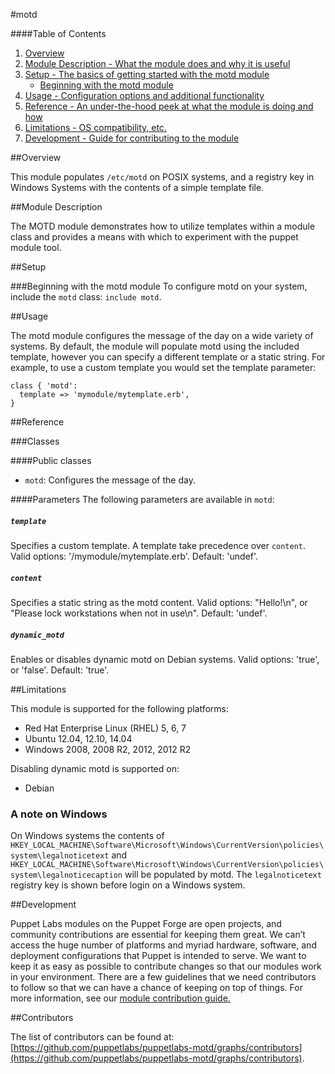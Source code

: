 #motd

####Table of Contents

1. [Overview](#overview)
2. [Module Description - What the module does and why it is useful](#module-description)
3. [Setup - The basics of getting started with the motd module](#setup)
    * [Beginning with the motd module](#beginning-with-the-motd-module)
4. [Usage - Configuration options and additional functionality](#usage)
5. [Reference - An under-the-hood peek at what the module is doing and how](#reference)
6. [Limitations - OS compatibility, etc.](#limitations)
7. [Development - Guide for contributing to the module](#development)

##Overview

This module populates `/etc/motd` on POSIX systems, and a registry key in Windows Systems with the contents of a simple template file.

##Module Description

The MOTD module demonstrates how to utilize templates within a module class and provides a means with which to experiment with the puppet module tool.

##Setup

###Beginning with the motd module
To configure motd on your system, include the `motd` class: `include motd`.

##Usage

The motd module configures the message of the day on a wide variety of systems. By default, the module will populate motd using the included template, however you can specify a different template or a static string. For example, to use a custom template you would set the template parameter:

~~~
class { 'motd':
  template => 'mymodule/mytemplate.erb',
}
~~~

##Reference

###Classes

####Public classes

* `motd`: Configures the message of the day.

####Parameters
The following parameters are available in `motd`:

##### `template`
Specifies a custom template. A template take precedence over `content`.
Valid options:  '/mymodule/mytemplate.erb'. Default: 'undef'.

##### `content`
Specifies a static string as the motd content.
Valid options:  "Hello!\n", or "Please lock workstations when not in use\n". Default: 'undef'.

##### `dynamic_motd`
Enables or disables dynamic motd on Debian systems.
Valid options:  'true', or 'false'. Default: 'true'.

##Limitations

This module is supported for the following platforms:

* Red Hat Enterprise Linux (RHEL) 5, 6, 7
* Ubuntu 12.04, 12.10, 14.04
* Windows 2008, 2008 R2, 2012, 2012 R2

Disabling dynamic motd is supported on:

* Debian

### A note on Windows
On Windows systems the contents of `HKEY_LOCAL_MACHINE\Software\Microsoft\Windows\CurrentVersion\policies\system\legalnoticetext` and `HKEY_LOCAL_MACHINE\Software\Microsoft\Windows\CurrentVersion\policies\system\legalnoticecaption` will be populated by motd. The `legalnoticetext` registry key is shown before login on a Windows system.

##Development

Puppet Labs modules on the Puppet Forge are open projects, and community contributions are essential for keeping them great. We can’t access the huge number of platforms and myriad hardware, software, and deployment configurations that Puppet is intended to serve. We want to keep it as easy as possible to contribute changes so that our modules work in your environment. There are a few guidelines that we need contributors to follow so that we can have a chance of keeping on top of things. For more information, see our [module contribution guide.](https://docs.puppetlabs.com/forge/contributing.html)

##Contributors

The list of contributors can be found at: [https://github.com/puppetlabs/puppetlabs-motd/graphs/contributors](https://github.com/puppetlabs/puppetlabs-motd/graphs/contributors).
